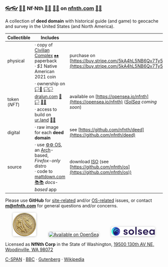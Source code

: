 
### [👓👓](http://xn--4p8ha.ws) [🧤🧤](http://xn--uv9ha.ws) Nf·Nth [👖👖](http://xn--7p8ha.ws) [🧦🧦](http://xn--wv9ha.ws/) on [nfnth.com](https://nfnth.com) [🙂🙂](https://xn--938ha.ws)

A collection of **deed domain** with historical guide (and game) to geocache and survey in the United States (and North America).

|Collectible|Includes||
|-|-|-|
|physical|· copy of [Civilian Complex]() [♠♠](http://xn--b6ha.ws) paperback<br/>· *$1* Native American 2021 coin|purchase on [https://buy.stripe.com/5kA4hL5NB6Qv7Ty5kk](https://buy.stripe.com/5kA4hL5NB6Qv7Ty5kk)|
|token (*NFT*)|· ownership on [🏳🏴](https://xn--en8hc.ws) [🏳🏳](https://xn--en8ha.ws) [dralun.com](https://dralun.com) [🏴🏳](https://xn--en8hb.ws) [🏴🏴](https://xn--fn8ha.ws)<br/>· access to build on [ur.land](https://ur.land) [🌳🌳](https://xn--wh8ha.ws)|available on [https://opensea.io/nfnth](https://opensea.io/nfnth) (*[SolSea](https://solsea.io/login) coming soon*)|
|digital|· raw image for each **deed domain**|see [https://github.com/nfnth/deed](https://github.com/nfnth/deed)|
|source|· use [⚙⚙ OS](https://xn--x7ha.ws), an [Arch](https://archlinux.org/)-based, *Firefox-only* distro<br/>· code to [mattdown.com](https://mattdown.com) [📚📚](https://xn--zt8ha.ws) *docs-based* app|download [ISO](https://xn--x7ha.ws) (see [https://github.com/nfnth/os](https://github.com/nfnth/os))|

Please use **GitHub** for [site-related](https://github.com/nfnth/nfnth/issues) and/or [OS-related](https://github.com/nfnth/nfnth/issues) issues, or contact **m@nfnth.com** for general questions and/or concerns.

<a href="https://buy.stripe.com/5kA4hL5NB6Qv7Ty5kk" target="_blank"><img style="margin-left:24px; width:75px; border-radius:5px; box-shadow: 0px 1px 6px rgba(0, 0, 0, 0.25);" src="img/coin.jpg" alt="Purchase NfNth Collectible" /></a>&nbsp;&nbsp;&nbsp;&nbsp;<a href="https://opensea.io/nfnth" title="Buy on OpenSea" target="_blank"><img style="margin-left:24px; width:160px; border-radius:5px; box-shadow: 0px 1px 6px rgba(0, 0, 0, 0.25);" src="https://storage.googleapis.com/opensea-static/Logomark/Badge%20-%20Available%20On%20-%20Light.png" alt="Available on OpenSea" /></a>&nbsp;&nbsp;&nbsp;&nbsp;<a href="https://solsea.io/login" title="Buy on SolSea" target="_blank"><img style="margin-left:24px; width:140px; border-radius:5px; box-shadow: 0px 1px 6px rgba(0, 0, 0, 0.25);" src="img/SolSea_Logo.svg" alt="Available on SolSea" /></a>

Licensed as **NfNth Corp** in the State of Washington, [19500 130th AV NE, Woodinville, WA 98072](https://www.google.com/maps/place/19500+130th+Ave+NE,+Woodinville,+WA+98072/@47.7479925,-122.1874976,14.79z/data=!4m8!1m2!2m1!1surland!3m4!1s0x54900e91e7d1bbd7:0xc04ec07789786761!8m2!3d47.7690595!4d-122.1662039)

[C-SPAN](https://www.c-span.org) · [BBC](http://feeds.bbci.co.uk/news/rss.xml) · [Gutenberg](http://www.gutenberg.org) · [Wikipedia](http://www.wikipedia.org/wiki/Special:Random)
